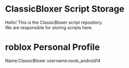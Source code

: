 
# ClassicBloxer Script Storage

Hello! This is the ClassicBloxer script repository.  
We are responsible for storing scripts here.

# roblox Personal Profile
Name:ClassicBloxer
username:noob_android14
